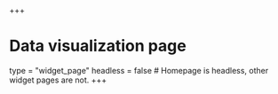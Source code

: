 +++
# Data visualization page
type = "widget_page"
headless = false  # Homepage is headless, other widget pages are not.
+++
